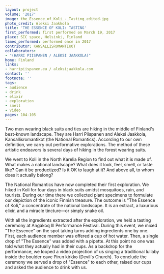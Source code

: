 ```yaml
---
layout: project
volume: '2017'
image: the_Essence_of_Koli_-_Tasting_edited.jpg
photo_credit: Aleksi Jaakkola
title: 'THE ESSENCE OF KOLI: TASTING'
first_performed: first performed on March 19, 2017
place: SIC space, Helsinki, Finland
times_performed: performed once in 2017
contributor: KANSALLISROMANTIKOT
collaborators:
- "(HARRI PIISPANEN / ALEKSI JAAKKOLA)"
home: Finland
links:
- harripiispanen.eu / aleksijaakkola.com
contact: ''
footnote: ''
tags:
- audience
- drink
- elixir
- exploration
- smell
- video
pages: 104-105
---
```


Two men wearing black suits and ties are hiking in the middle of Finland's best-known landscape. They are Harri Piispanen and Aleksi Jaakkola, Kansallisromantikot (the National Romantics). According to our own definition, we carry out performative explorations. The method of these artistic endeavors is several days of hiking in the forest wearing suits.

We went to Koli in the North Karelia Region to find out what it is made of. What makes a national landscape? What does it look, feel, smell, or taste like? Can it be productized? Is it OK to laugh at it? And above all, to whom does it actually belong?

The National Romantics have now completed their first exploration. We hiked in Koli for four days in black suits amidst mosquitoes, rain, and tourists. During our time there we collected plant specimens to formulate our depiction of the iconic Finnish treasure. The outcome is "The Essence of Koli," a concentrate of the national landscape. It is an extract, a luxurious elixir, and a miracle tincture—or simply snake oil.

With all the ingredients extracted after the exploration, we held a tasting ceremony at Angakoq III Performance Festival. During this event, we mixed "The Essence" on the spot taking turns adding ingredients one by one. First, each audience member was offered a cup of hot water. Then, a single drop of "The Essence" was added with a pipette. At this point no one was told what they actually had in their cups. As a backdrop for the performance, we looped a video projection of us singing a traditional lullaby inside the boulder cave Pirun kirkko (Devil's Church). To conclude the ceremony we served a drop of "Essence" to each other, raised our cups and asked the audience to drink with us.
